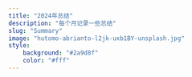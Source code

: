 ```yaml
---
title: "2024年总结"
description: "每个月记录一些总结"
slug: "Summary"
image: "hutomo-abrianto-l2jk-uxb1BY-unsplash.jpg"
style:
    background: "#2a9d8f"
    color: "#fff"
---
```


